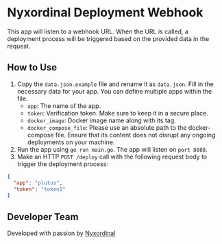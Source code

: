 # Nyxordinal Deployment Webhook

This app will listen to a webhook URL.
When the URL is called, a deployment process will be triggered based on the provided data in the request.

## How to Use

1. Copy the `data.json.example` file and rename it as `data.json`. Fill in the necessary data for your app. You can define multiple apps within the file.
   - `app`: The name of the app.
   - `token`: Verification token. Make sure to keep it in a secure place.
   - `docker_image`: Docker image name along with its tag.
   - `docker_compose_file`: Please use an absolute path to the docker-compose file. Ensure that its content does not disrupt any ongoing deployments on your machine.
2. Run the app using `go run main.go`. The app will listen on `port 8080`.
3. Make an HTTP `POST /deploy` call with the following request body to trigger the deployment process:

```json
{
  "app": "plutus",
  "token": "token1"
}
```

## Developer Team

Developed with passion by [Nyxordinal](https://nyxordinal.tech/)
